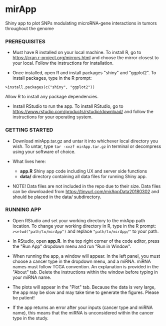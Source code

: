 # mirApp
Shiny app to plot SNPs modulating microRNA-gene interactions in tumors throughout the genome

### PREREQUISITES

* Must have R installed on your local machine. To install R, go to https://cran.r-project.org/mirrors.html and choose the mirror closest to your local. Follow the instructions for installation.

* Once installed, open R and install packages "shiny" and "ggplot2". To install packages, type in the R prompt:

 `>install.packages(c("shiny", "ggplot2"))`

  Allow R to install any package dependencies.

* Install RStudio to run the app. To install RStudio, go to https://www.rstudio.com/products/rstudio/download/ and follow the instructions for your operating system.

### GETTING STARTED

* Download mirApp.tar.gz and untar it into whichever local directory you wish. To untar, type `tar -xvzf mirApp.tar.gz`
in terminal or decompress using your software of choice.

* What lives here:
  * **app.R** Shiny app code including UX and server side functions
  * **data/** directory containing all data files for running Shiny app.  


* NOTE! Data files are not included in the repo due to their size. Data files can be downloaded from https://tinyurl.com/mirAppData20180302 and should be placed in the data/ subdirectory.

### RUNNING APP

* Open RStudio and set your working directory to the mirApp path location. To change your working directory in R, type in the R prompt:
`>setwd("path/to/mirApp")`
 and replace `"path/to/mirApp/"` to your path.

* In RStudio, open **app.R**. In the top right corner of the code editor, press the "Run App" dropdown menu and run "Run in Window".

* When running the app, a window will appear. In the left panel, you must choose a cancer type in the dropdown menu, and a miRNA. miRNA names must follow TCGA convention. An explanation is provided in the "About" tab. Delete the instructions within
the window before typing in your miRNA name.

* The plots will appear in the "Plot" tab. Because the data is very large, the app may be slow and may take time to generate the figures. Please be patient!

* If the app returns an error after your inputs (cancer type and miRNA name), this means that the miRNA is unconsidered within the cancer type in the study.
